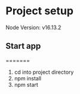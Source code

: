 # Project setup

Node Version: v16.13.2

## Start app

=======

1. cd into project directory
2. npm install
3. npm start


